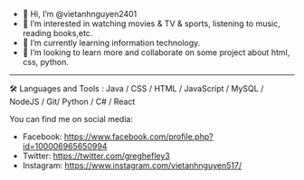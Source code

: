 - 👋 Hi, I’m @vietanhnguyen2401
- 👀 I’m interested in watching movies & TV & sports, listening to music, reading books,etc.
- 🌱 I’m currently learning information technology.
- 💞️ I’m looking to learn more and collaborate on some project about html, css, python.


<!---
vietanhnguyen2401/vietanhnguyen2401 is a ✨ special ✨ repository because its `README.md` (this file) appears on your GitHub profile.
You can click the Preview link to take a look at your changes.
--->
---
🛠️ Languages and Tools :
Java / CSS / HTML / JavaScript / MySQL / NodeJS / Git/ Python / C# / React

You can find me on social media:
- Facebook: https://www.facebook.com/profile.php?id=100006965650994
- Twitter: https://twitter.com/greghefley3
- Instagram: https://www.instagram.com/vietanhnguyen517/

